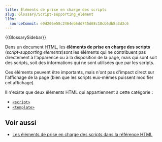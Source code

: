 ```yaml
---
title: Éléments de prise en charge des scripts
slug: Glossary/Script-supporting_element
l10n:
  sourceCommit: e9d266e58c2464eb6dd745d68c18cb6db8a3d3c6
---
```


{{GlossarySidebar}}

Dans un document [HTML](/fr/docs/Glossary/HTML), les **éléments de prise en charge des scripts** (<i lang="en">script-supporting elements</i>)sont les éléments qui ne contribuent pas directement à l'apparence ou à la disposition de la page, mais qui sont soit des scripts, soit des informations qui ne sont utilisées que par les scripts.

Ces éléments peuvent être importants, mais n'ont pas d'impact direct sur l'affichage de la page (bien que les scripts eux-mêmes puissent modifier cet affichage).

Il n'existe que deux éléments HTML qui appartiennent à cette catégorie&nbsp;:

- [`<script>`](/fr/docs/Web/HTML/Element/script)
- [`<template>`](/fr/docs/Web/HTML/Element/template)

## Voir aussi

- [Les éléments de prise en charge des scripts dans la référence HTML](/fr/docs/Web/HTML/Content_categories#éléments_supports_de_script)
